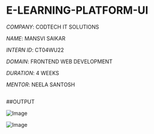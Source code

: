# E-LEARNING-PLATFORM-UI

*COMPANY*: CODTECH IT SOLUTIONS

*NAME*: MANSVI SAIKAR

*INTERN ID*: CT04WU22 

*DOMAIN*: FRONTEND WEB DEVELOPMENT

*DURATION*: 4 WEEKS

*MENTOR*: NEELA SANTOSH

##

##OUTPUT

![Image](https://github.com/user-attachments/assets/465e17bf-c51c-4d73-ba6b-c5369b3f3284)

![Image](https://github.com/user-attachments/assets/a6827984-9440-4e27-a464-49f27f6df7b6)

